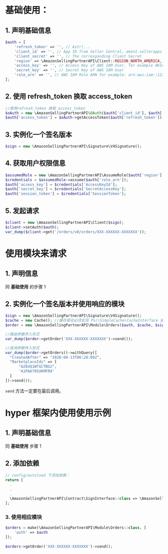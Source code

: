 # 基础使用：

## 1. 声明基础信息

```php
$auth = [
    'refresh_token' => '', // Aztr|...
    'client_id' => '', // App ID from Seller Central, amzn1.sellerapps.app.cfbfac4a-......
    'client_secret' => '', // The corresponding Client Secret
    'region' => \AmazonSellingPartnerAPI\Client::REGION_NORTH_AMERICA, 
    'access_key' => '', // Access Key of AWS IAM User, for example AKIAABCDJKEHFJDS
    'secret_key' => '', // Secret Key of AWS IAM User
    'role_arn' => '', // AWS IAM Role ARN for example: arn:aws:iam::123456789:role/Your-Role-Name
];
```



## 2. 使用 refresh_token 换取 access_token

```php
//使用refresh_token 换取 access_token
$oAuth = new \AmazonSellingPartnerAPI\OAuth($auth['client_id'], $auth['client_secret']);
$auth['access_token'] = $oAuth->getAccessToken($auth['refresh_token'])->access_token;
```



## 3. 实例化一个签名版本

```php
$sign = new \AmazonSellingPartnerAPI\Signature\V4Signature();
```



## 4. 获取用户权限信息

```php
$assumedRole = new \AmazonSellingPartnerAPI\AssumeRole($auth['region'], $auth['access_key'], $auth['secret_key'], $sign);
$credentials = $assumedRole->assume($auth['role_arn']);
$auth['access_key'] = $credentials['AccessKeyId'];
$auth['secret_key'] = $credentials['SecretAccessKey'];
$auth['session_token'] = $credentials['SessionToken'];
```



## 5. 发起请求

```php
$client = new \AmazonSellingPartnerAPI\Client($sign);
$client->setAuth($auth);
var_dump($client->get('/orders/v0/orders/XXX-XXXXXX-XXXXXXX'));
```



# 使用模块来请求



## 1. 声明信息

同 **基础使用** 的步骤 1



## 2. 实例化一个签名版本并使用响应的模块

```php
$sign = new \AmazonSellingPartnerAPI\Signature\V4Signature();
$cache = new Cache(); //缓存驱动必须实现 Psr\SimpleCache\CacheInterface 接口
$order = new \AmazonSellingPartnerAPI\Module\Orders($auth, $cache, $sign);

//路由参数传入形式
var_dump($order->getOrder('XXX-XXXXXX-XXXXXXX')->send());

//查询参数传入形式
var_dump($order->getOrders()->withQuery([
  "CreatedAfter" => "2020-04-13T06:28:08Z",
  "MarketplaceIds" => [
      "A2EUQ1WTGCTBG2",
      'A1PA6795UKMFR9'
  ]
])->send());
```
`send` 方法一定要在最后调用。


# hyper 框架内使用使用示例

## 1. 声明基础信息

同  **基础使用** 步骤 1



## 2. 添加依赖

```php
// config/autoload 下添加依赖：
return [
  .
  .
  .
  \AmazonSellingPartnerAPI\Contract\SignInterface::class => \AmazonSellingPartnerAPI\Signature\V4Signature::class,
];
```



### 3. 使用相应模块

```php
$orders = make(\AmazonSellingPartnerAPI\Module\Orders::class, [
    'auth' => $auth
]);
  
$orders->getOrder('XXX-XXXXXX-XXXXXXX')->send();
```



